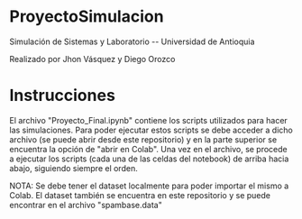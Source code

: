 # ProyectoSimulacion
Simulación de Sistemas y Laboratorio -- Universidad de Antioquia

Realizado por Jhon Vásquez y Diego Orozco

# Instrucciones
El archivo "Proyecto_Final.ipynb" contiene los scripts utilizados para hacer las simulaciones. Para poder ejecutar estos scripts se debe acceder a dicho archivo (se puede
abrir desde este repositorio) y en la parte superior se encuentra la opción de "abrir en Colab". Una vez en el archivo, se  procede a ejecutar los scripts (cada una de las celdas del
notebook) de arriba hacia abajo, siguiendo siempre el orden. 

NOTA: Se debe tener el dataset localmente para poder importar el mismo a Colab. El dataset también se encuentra en este repositorio y se puede encontrar en el archivo "spambase.data"
